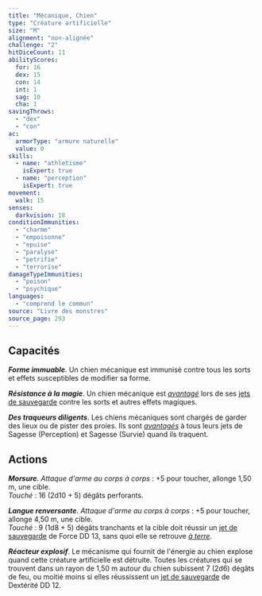 ```yaml
---
title: "Mécanique, Chien"
type: "Créature artificielle"
size: "M"
alignment: "non-alignée"
challenge: "2"
hitDiceCount: 11
abilityScores:
  for: 16
  dex: 15
  con: 14
  int: 1
  sag: 10
  cha: 1
savingThrows: 
  - "dex"
  - "con"
ac: 
  armorType: "armure naturelle"
  value: 0
skills: 
  - name: "athletisme"
    isExpert: true
  - name: "perception"
    isExpert: true
movement: 
  walk: 15
senses: 
  darkvision: 18
conditionImmunities: 
  - "charme"
  - "empoisonne"
  - "epuise"
  - "paralyse"
  - "petrifie"
  - "terrorise"
damageTypeImmunities: 
  - "poison"
  - "psychique"
languages: 
  - "comprend le commun"
source: "Livre des monstres"
source_page: 293
---
```

## Capacités
_**Forme immuable**_. Un chien mécanique est immunisé contre tous les sorts et effets susceptibles de modifier sa forme.

_**Résistance à la magie**_. Un chien mécanique est [_avantagé_](/utiliser-les-caracteristiques/#avantage-et-desavantage) lors de ses [jets de sauvegarde](/utiliser-les-caracteristiques/#jets-de-sauvegarde) contre les sorts et autres effets magiques.

_**Des traqueurs diligents**_. Les chiens mécaniques sont chargés de garder des lieux ou de pister des proies. Ils sont [_avantagés_](/utiliser-les-caracteristiques/#avantage-et-desavantage) à tous leurs jets de Sagesse (Perception) et Sagesse (Survie) quand ils traquent.

## Actions
_**Morsure**_. _Attaque d'arme au corps à corps_ : +5 pour toucher, allonge 1,50 m, une cible.  
_Touché_ : 16 (2d10 + 5) dégâts perforants.

_**Langue renversante**_. _Attaque d'arme au corps à corps_ : +5 pour toucher, allonge 4,50 m, une cible.  
_Touché_ : 9 (1d8 + 5) dégâts tranchants et la cible doit réussir un [jet de sauvegarde](/utiliser-les-caracteristiques/#jets-de-sauvegarde) de Force DD 13, sans quoi elle se retrouve [_à terre_](/gerer-la-sante-du-personnage/#a-terre).

_**Réacteur explosif**_. Le mécanisme qui fournit de l'énergie au chien explose quand cette créature artificielle est détruite. Toutes les créatures qui se trouvent dans un rayon de 1,50 m autour du chien subissent 7 (2d6) dégâts de feu, ou moitié moins si elles réussissent un [jet de sauvegarde](/utiliser-les-caracteristiques/#jets-de-sauvegarde) de Dextérité DD 12.
